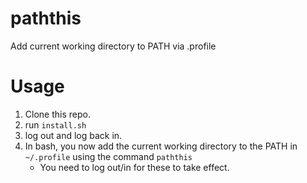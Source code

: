 # paththis
Add current working directory to PATH via .profile

# Usage
1. Clone this repo.
2. run `install.sh`
3. log out and log back in.
4. In bash, you now add the current working directory to the PATH in `~/.profile` using the command `paththis`
    - You need to log out/in for these to take effect.
